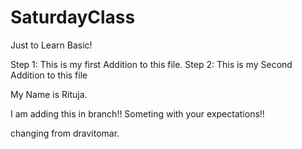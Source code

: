 # SaturdayClass
Just to Learn Basic!

Step 1: This is my first Addition to this file.
Step 2: This is my Second Addition to this file 


My Name is Rituja.

I am adding this in branch!!
Someting with your expectations!!


changing from dravitomar.

